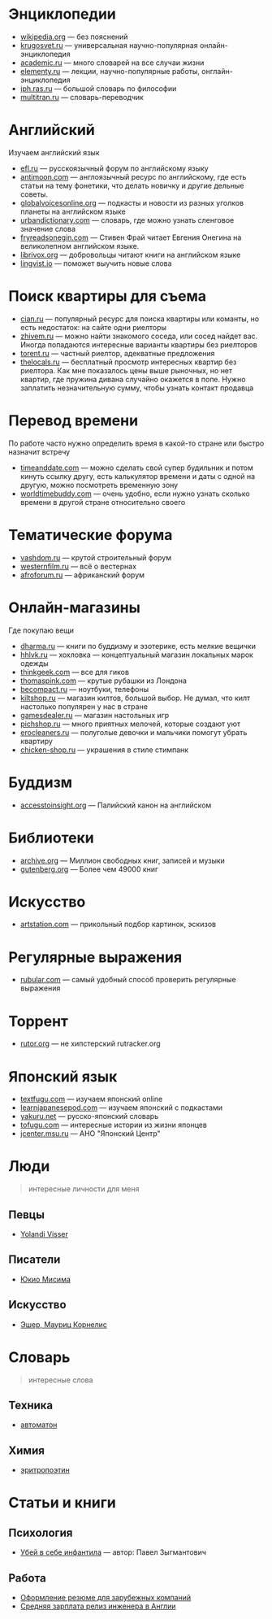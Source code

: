 # Энциклопедии
* [wikipedia.org](https://www.wikipedia.org/) — без пояснений
* [krugosvet.ru](http://www.krugosvet.ru/) — универсальная научно-популярная онлайн-энциклопедия
* [academic.ru](http://dic.academic.ru/) — много словарей на все случаи жизни
* [elementy.ru](http://elementy.ru/) — лекции, научно-популярные работы, онглайн-энциклопедия
* [iph.ras.ru](http://iph.ras.ru/enc.htm) — большой словарь по философии
* [multitran.ru](http://www.multitran.ru/c/m.exe?a=1) — словарь-переводчик

# Английский 
Изучаем английский язык
* [efl.ru](http://www.efl.ru/) — русскоязычный форум по английскому языку
* [antimoon.com](http://antimoon.com/) — англоязычный ресурс по английскому, где есть статьи на тему фонетики, что делать новичку и другие дельные советы.
* [globalvoicesonline.org](https://globalvoicesonline.org/-/special/global-voices-podcast/) — подкасты и новости из разных уголков планеты на английском языке
* [urbandictionary.com](http://www.urbandictionary.com/) — словарь, где можно узнать сленговое значение слова
* [fryreadsonegin.com](http://fryreadsonegin.com/) — Стивен Фрай читает Евгения Онегина на великолепном английском языке.
* [librivox.org](https://librivox.org/) — добровольцы читают книги на английском языке
* [lingvist.io](https://lingvist.io/) — поможет выучить новые слова

# Поиск квартиры для съема 
* [cian.ru](http://www.cian.ru/) — популярный ресурс для поиска квартиры или команты, но есть недостаток: на сайте одни риелторы
* [zhivem.ru](http://www.zhivem.ru/) — можно найти знакомого соседа, или сосед найдет вас. Иногда попадаются интересные варианты квартиры без риелторов
* [torent.ru](http://torent.ru/) — частный риелтор, адекватные предложения
* [thelocals.ru](http://thelocals.ru/) — бесплатный просмотр интересных квартир без риелтора. Как мне показалось цены выше рыночных, но нет квартир, где пружина дивана случайно окажется в попе. Нужно заплатить незначительную сумму, чтобы узнать контакт продавца

# Перевод времени 
По работе часто нужно определить время в какой-то стране или быстро назначит встречу
* [timeanddate.com](http://www.timeanddate.com/) — можно сделать свой супер будильник и потом кинуть ссылку другу, есть калькулятор времени и даты с одной на другую, можно посмотреть временную зону
* [worldtimebuddy.com](http://www.worldtimebuddy.com/) — очень удобно, если нужно узнать сколько времени в другой стране относительно своего

# Тематические форума
* [vashdom.ru](http://forum.vashdom.ru/) — крутой строительный форум
* [westernfilm.ru](http://westernfilm.ru/) — всё о вестернах
* [afroforum.ru](http://afroforum.ru/index.php) — африканский форум

# Онлайн-магазины
Где покупаю вещи
* [dharma.ru](http://dharma.ru/index.php) — книги по буддизму и эзотерике, есть мелкие вещички
* [hhlvk.ru](http://hhlvk.ru/) — хохловка — концептуальный магазин локальных марок одежды  
* [thinkgeek.com](http://www.thinkgeek.com/) — все для гиков
* [thomaspink.com](http://www.thomaspink.com/) — крутые рубашки из Лондона 
* [becompact.ru](http://www.becompact.ru/) — ноутбуки, телефоны
* [kiltshop.ru](http://www.kiltshop.ru/) — магазин килтов, большой выбор. Не думал, что килт настолько популярен у нас в стране
* [gamesdealer.ru](http://www.gamesdealer.ru/) — магазин настольных игр
* [pichshop.ru](http://www.pichshop.ru/) — много приятных мелочей, которые создают уют
* [erocleaners.ru](http://erocleaners.ru/) — полуголые девочки и мальчики помогут убрать квартиру
* [chicken-shop.ru](http://chicken-shop.ru/) — украшения в стиле стимпанк 

# Буддизм
* [accesstoinsight.org](http://www.accesstoinsight.org/) — Палийский канон на английском

# Библиотеки
* [archive.org](https://archive.org/) — Миллион свободных книг, записей и музыки
* [gutenberg.org](http://www.gutenberg.org/wiki/Main_Page) — Более чем 49000 книг

# Искусство
* [artstation.com](https://www.artstation.com/) — прикольный подбор картинок, эскизов 

# Регулярные выражения
* [rubular.com](http://www.rubular.com/) — самый удобный способ проверить регулярные выражения

# Торрент
* [rutor.org](http://zerkalo-rutor.org/) — не хипстерский rutracker.org 

# Японский язык
* [textfugu.com](http://www.textfugu.com/) — изучаем японский online 
* [learnjapanesepod.com](http://learnjapanesepod.com/) — изучаем японский с подкастами
* [yakuru.net](http://yakuru.net/?lang=ru-RU) — русско-японский словарь
* [tofugu.com](http://www.tofugu.com/) — интересные истории из жизни японцев
* [jcenter.msu.ru](http://www.jcenter.msu.ru/) — АНО "Японский Центр"

# Люди
> интересные личности для меня

## Певцы
* [Yolandi Visser](https://en.wikipedia.org/wiki/Yolandi_Visser)

## Писатели
* [Юкио Мисима](https://ru.wikipedia.org/wiki/%D0%AE%D0%BA%D0%B8%D0%BE_%D0%9C%D0%B8%D1%81%D0%B8%D0%BC%D0%B0)

## Искусство
* [Эшер, Мауриц Корнелис](https://ru.wikipedia.org/wiki/%D0%AD%D1%88%D0%B5%D1%80,_%D0%9C%D0%B0%D1%83%D1%80%D0%B8%D1%86_%D0%9A%D0%BE%D1%80%D0%BD%D0%B5%D0%BB%D0%B8%D1%81)

# Cловарь
> интересные слова

## Техника
* [автоматон](https://ru.wikipedia.org/wiki/%D0%90%D0%B2%D1%82%D0%BE%D0%BC%D0%B0%D1%82%D0%BE%D0%BD)

## Химия
* [эритропоэтин](https://ru.wikipedia.org/wiki/%D0%AD%D1%80%D0%B8%D1%82%D1%80%D0%BE%D0%BF%D0%BE%D1%8D%D1%82%D0%B8%D0%BD)

# Статьи и книги
## Психология
* [Убей в себе инфантила](http://www.universalinternetlibrary.ru/book/15767/ogl.shtml) — автор: Павел Зыгмантович

## Работа
* [Оформление резюме для зарубежных компаний](http://megamozg.ru/post/10304/)
* [Средняя зарплата релиз инженера в Англии](http://www.itjobswatch.co.uk/jobs/uk/release%20engineer.do)
